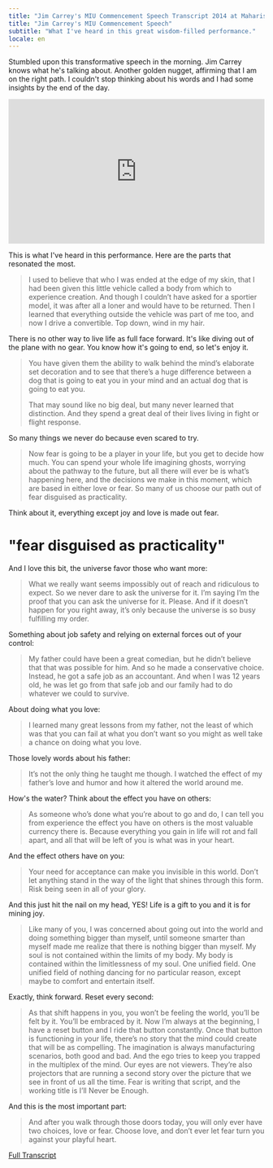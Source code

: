 ```yaml
---
title: "Jim Carrey's MIU Commencement Speech Transcript 2014 at Maharishi University of Management"
title: "Jim Carrey's MIU Commencement Speech"
subtitle: "What I've heard in this great wisdom-filled performance."
locale: en
---
```


Stumbled upon this transformative speech in the morning. Jim Carrey knows what he's talking about. Another golden nugget, affirming that I am on the right path. I couldn't stop thinking about his words and I had some insights by the end of the day.

<style>.embed-container { position: relative; padding-bottom: 56.25%; height: 0; overflow: hidden; max-width: 100%; } .embed-container iframe, .embed-container object, .embed-container embed { position: absolute; top: 0; left: 0; width: 100%; height: 100%; }</style><div class='embed-container'><iframe src='https://www.youtube.com/embed/V80-gPkpH6M' frameborder='0' allowfullscreen></iframe></div>

This is what I've heard in this performance. Here are the parts that resonated the most.
 
> I used to believe that who I was ended at the edge of my skin, that I had been given this little vehicle called a body from which to experience creation. And though I couldn’t have asked for a sportier model, it was after all a loner and would have to be returned. Then I learned that everything outside the vehicle was part of me too, and now I drive a convertible. Top down, wind in my hair.

There is no other way to live life as full face forward. It's like diving out of the plane with no gear. You know how it's going to end, so let's enjoy it.

> You have given them the ability to walk behind the mind’s elaborate set decoration and to see that there’s a huge difference between a dog that is going to eat you in your mind and an actual dog that is going to eat you.
> 
> That may sound like no big deal, but many never learned that distinction. And they spend a great deal of their lives living in fight or flight response.

So many things we never do because even scared to try.

> Now fear is going to be a player in your life, but you get to decide how much. You can spend your whole life imagining ghosts, worrying about the pathway to the future, but all there will ever be is what’s happening here, and the decisions we make in this moment, which are based in either love or fear. So many of us choose our path out of fear disguised as practicality.

Think about it, everything except joy and love is made out fear. 

# "fear disguised as practicality"

And I love this bit, the universe favor those who want more:

> What we really want seems impossibly out of reach and ridiculous to expect. So we never dare to ask the universe for it. I’m saying I’m the proof that you can ask the universe for it. Please. And if it doesn’t happen for you right away, it’s only because the universe is so busy fulfilling my order.

Something about job safety and relying on external forces out of your control:

> My father could have been a great comedian, but he didn’t believe that that was possible for him. And so he made a conservative choice. Instead, he got a safe job as an accountant. And when I was 12 years old, he was let go from that safe job and our family had to do whatever we could to survive.

About doing what you love:

> I learned many great lessons from my father, not the least of which was that you can fail at what you don’t want so you might as well take a chance on doing what you love. 

Those lovely words about his father:

> It’s not the only thing he taught me though. I watched the effect of my father’s love and humor and how it altered the world around me.

How's the water? Think about the effect you have on others:

> As someone who’s done what you’re about to go and do, I can tell you from experience the effect you have on others is the most valuable currency there is. Because everything you gain in life will rot and fall apart, and all that will be left of you is what was in your heart.

And the effect others have on you:

> Your need for acceptance can make you invisible in this world. Don’t let anything stand in the way of the light that shines through this form. Risk being seen in all of your glory.

And this just hit the nail on my head, YES! Life is a gift to you and it is for mining joy.

> Like many of you, I was concerned about going out into the world and doing something bigger than myself, until someone smarter than myself made me realize that there is nothing bigger than myself. My soul is not contained within the limits of my body. My body is contained within the limitlessness of my soul. One unified field. One unified field of nothing dancing for no particular reason, except maybe to comfort and entertain itself.

Exactly, think forward. Reset every second:

> As that shift happens in you, you won’t be feeling the world, you’ll be felt by it. You’ll be embraced by it. Now I’m always at the beginning, I have a reset button and I ride that button constantly. Once that button is functioning in your life, there’s no story that the mind could create that will be as compelling. The imagination is always manufacturing scenarios, both good and bad. And the ego tries to keep you trapped in the multiplex of the mind. Our eyes are not viewers. They’re also projectors that are running a second story over the picture that we see in front of us all the time. Fear is writing that script, and the working title is I’ll Never be Enough. 

And this is the most important part:

> And after you walk through those doors today, you will only ever have two choices, love or fear. Choose love, and don’t ever let fear turn you against your playful heart.

[Full Transcript](https://www.rev.com/blog/transcripts/jim-carrey-commencement-speech-transcript-2014-at-maharishi-university-of-management)

